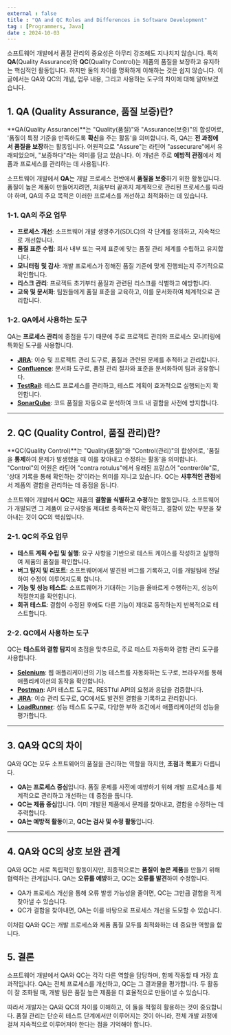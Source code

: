 ```yaml
---
external : false
title : "QA and QC Roles and Differences in Software Development"
tag : [Programmers, Java]
date : 2024-10-03
---
```


소프트웨어 개발에서 품질 관리의 중요성은 아무리 강조해도 지나치지 않습니다. 특히 **QA**(Quality Assurance)와 **QC**(Quality Control)는 제품의 품질을 보장하고 유지하는 핵심적인 활동입니다. 하지만 둘의 차이를 명확하게 이해하는 것은 쉽지 않습니다. 이 글에서는 QA와 QC의 개념, 업무 내용, 그리고 사용하는 도구의 차이에 대해 알아보겠습니다.

## 1. QA (Quality Assurance, 품질 보증)란?

**QA(Quality Assurance)**는 "Quality(품질)"와 "Assurance(보증)"의 합성어로, '품질이 특정 기준을 만족하도록 **확신**을 주는 활동'을 의미합니다. 즉, QA는 **전 과정에서 품질을 보장**하는 활동입니다. 어원적으로 "Assure"는 라틴어 "assecurare"에서 유래되었으며, "보증하다"라는 의미를 담고 있습니다. 이 개념은 주로 **예방적 관점**에서 제품과 프로세스를 관리하는 데 사용됩니다.

소프트웨어 개발에서 **QA**는 개발 프로세스 전반에서 **품질을 보증**하기 위한 활동입니다. 품질이 높은 제품이 만들어지려면, 처음부터 끝까지 체계적으로 관리된 프로세스를 따라야 하며, QA의 주요 목적은 이러한 프로세스를 개선하고 최적화하는 데 있습니다.

### 1-1. QA의 주요 업무

- **프로세스 개선**: 소프트웨어 개발 생명주기(SDLC)의 각 단계를 정의하고, 지속적으로 개선합니다.
- **품질 표준 수립**: 회사 내부 또는 국제 표준에 맞는 품질 관리 체계를 수립하고 유지합니다.
- **모니터링 및 감사**: 개발 프로세스가 정해진 품질 기준에 맞게 진행되는지 주기적으로 확인합니다.
- **리스크 관리**: 프로젝트 초기부터 품질과 관련된 리스크를 식별하고 예방합니다.
- **교육 및 문서화**: 팀원들에게 품질 표준을 교육하고, 이를 문서화하여 체계적으로 관리합니다.

### 1-2. QA에서 사용하는 도구

QA는 **프로세스 관리**에 중점을 두기 때문에 주로 프로젝트 관리와 프로세스 모니터링에 특화된 도구를 사용합니다.

- [**JIRA**](https://www.atlassian.com/ko/software/jira): 이슈 및 프로젝트 관리 도구로, 품질과 관련된 문제를 추적하고 관리합니다.
- [**Confluence**](https://www.atlassian.com/ko/software/confluence): 문서화 도구로, 품질 관리 절차와 표준을 문서화하여 팀과 공유합니다.
- [**TestRail**](https://www.testrail.com/): 테스트 프로세스를 관리하고, 테스트 계획이 효과적으로 실행되는지 확인합니다.
- [**SonarQube**](https://www.sonarsource.com/): 코드 품질을 자동으로 분석하여 코드 내 결함을 사전에 방지합니다.

---

## 2. QC (Quality Control, 품질 관리)란?

**QC(Quality Control)**는 "Quality(품질)"와 "Control(관리)"의 합성어로, '품질을 **통제**하여 문제가 발생했을 때 이를 찾아내고 수정하는 활동'을 의미합니다. "Control"의 어원은 라틴어 "contra rotulus"에서 유래된 프랑스어 "contrerôle"로, '상대 기록을 통해 확인하는 것'이라는 의미를 지니고 있습니다. QC는 **사후적인 관점**에서 제품의 결함을 관리하는 데 중점을 둡니다.

소프트웨어 개발에서 **QC**는 제품의 **결함을 식별하고 수정**하는 활동입니다. 소프트웨어가 개발되면 그 제품이 요구사항을 제대로 충족하는지 확인하고, 결함이 있는 부분을 찾아내는 것이 QC의 핵심입니다.

### 2-1. QC의 주요 업무

- **테스트 계획 수립 및 실행**: 요구 사항을 기반으로 테스트 케이스를 작성하고 실행하여 제품의 품질을 확인합니다.
- **버그 탐지 및 리포트**: 소프트웨어에서 발견된 버그를 기록하고, 이를 개발팀에 전달하여 수정이 이루어지도록 합니다.
- **기능 및 성능 테스트**: 소프트웨어가 기대하는 기능을 올바르게 수행하는지, 성능이 적절한지를 확인합니다.
- **회귀 테스트**: 결함이 수정된 후에도 다른 기능이 제대로 동작하는지 반복적으로 테스트합니다.

### 2-2. QC에서 사용하는 도구

QC는 **테스트와 결함 탐지**에 초점을 맞추므로, 주로 테스트 자동화와 결함 관리 도구를 사용합니다.

- [**Selenium**](https://www.selenium.dev/): 웹 애플리케이션의 기능 테스트를 자동화하는 도구로, 브라우저를 통해 애플리케이션의 동작을 확인합니다.
- [**Postman**](https://www.postman.com/): API 테스트 도구로, RESTful API의 요청과 응답을 검증합니다.
- [**JIRA**](https://www.atlassian.com/ko/software/jira): 이슈 관리 도구로, QC에서도 발견된 결함을 기록하고 관리합니다.
- [**LoadRunner**](https://www.perfmatrix.com/micro-focus-loadrunner-tutorial/): 성능 테스트 도구로, 다양한 부하 조건에서 애플리케이션의 성능을 평가합니다.

---

## 3. QA와 QC의 차이

QA와 QC는 모두 소프트웨어의 품질을 관리하는 역할을 하지만, **초점**과 **목표**가 다릅니다.

- **QA는 프로세스 중심**입니다. 품질 문제를 사전에 예방하기 위해 개발 프로세스를 체계적으로 관리하고 개선하는 데 중점을 둡니다.
- **QC는 제품 중심**입니다. 이미 개발된 제품에서 문제를 찾아내고, 결함을 수정하는 데 주력합니다.
- **QA는 예방적 활동**이고, **QC는 검사 및 수정 활동**입니다.

---

## 4. QA와 QC의 상호 보완 관계

QA와 QC는 서로 독립적인 활동이지만, 최종적으로는 **품질이 높은 제품**을 만들기 위해 협력하는 관계입니다. QA는 **오류를 예방**하고, QC는 **오류를 발견**하여 수정합니다.

- QA가 프로세스 개선을 통해 오류 발생 가능성을 줄이면, QC는 그만큼 결함을 적게 찾아낼 수 있습니다.
- QC가 결함을 찾아내면, QA는 이를 바탕으로 프로세스 개선을 도모할 수 있습니다.

이처럼 QA와 QC는 개발 프로세스와 제품 품질 모두를 최적화하는 데 중요한 역할을 합니다.

## 5. 결론

소프트웨어 개발에서 QA와 QC는 각각 다른 역할을 담당하며, 함께 작동할 때 가장 효과적입니다. QA는 전체 프로세스를 개선하고, QC는 그 결과물을 평가합니다. 두 활동이 잘 조화될 때, 개발 팀은 품질 높은 제품을 더 효율적으로 만들어낼 수 있습니다.

따라서 개발자는 QA와 QC의 차이를 이해하고, 이 둘을 적절히 활용하는 것이 중요합니다. 품질 관리는 단순히 테스트 단계에서만 이루어지는 것이 아니라, 전체 개발 과정에 걸쳐 지속적으로 이루어져야 한다는 점을 기억해야 합니다.
